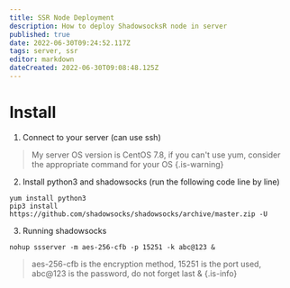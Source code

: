 ```yaml
---
title: SSR Node Deployment
description: How to deploy ShadowsocksR node in server
published: true
date: 2022-06-30T09:24:52.117Z
tags: server, ssr
editor: markdown
dateCreated: 2022-06-30T09:08:48.125Z
---
```


# Install

1. Connect to your server (can use ssh)
> My server OS version is CentOS 7.8, if you can't use yum, consider the appropriate command for your OS
{.is-warning}

2. Install python3 and shadowsocks (run the following code line by line)

```
yum install python3
pip3 install https://github.com/shadowsocks/shadowsocks/archive/master.zip -U
```

3. Running shadowsocks

```
nohup ssserver -m aes-256-cfb -p 15251 -k abc@123 &
```

> aes-256-cfb is the encryption method, 15251 is the port used, abc@123 is the password, do not forget last &
{.is-info}

